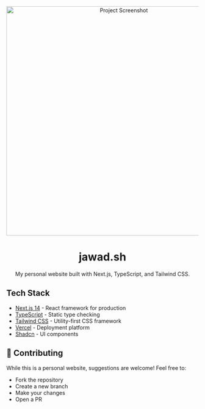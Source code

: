 <div align="center">
  <img src="https://i.ibb.co/XYwkZfn/image-1.png" alt="Project Screenshot" width="600" />
  
  # jawad.sh
  
  My personal website built with Next.js, TypeScript, and Tailwind CSS.
</div>

## Tech Stack

- [Next.js 14](https://nextjs.org/) - React framework for production
- [TypeScript](https://www.typescriptlang.org/) - Static type checking
- [Tailwind CSS](https://tailwindcss.com/) - Utility-first CSS framework
- [Vercel](https://vercel.com/) - Deployment platform
- [Shadcn](https://ui.shadcn.com/) - UI components

## 🤝 Contributing

While this is a personal website, suggestions are welcome! Feel free to:

- Fork the repository
- Create a new branch
- Make your changes
- Open a PR
